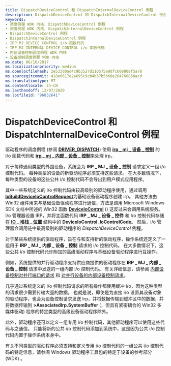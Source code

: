 ```yaml
---
title: DispatchDeviceControl 和 DispatchInternalDeviceControl 例程
description: DispatchDeviceControl 和 DispatchInternalDeviceControl 例程
keywords:
- 调度例程 WDK 内核，DispatchDeviceControl 例程
- 调度例程 WDK 内核，DispatchInternalDeviceControl 例程
- DispatchDeviceControl 例程
- DispatchInternalDeviceControl 例程
- IRP_MJ_DEVICE_CONTROL i/o 函数代码
- IRP_MJ_INTERNAL_DEVICE_CONTROL i/o 函数代码
- 内部设备控制调度例程 WDK 内核
- 设备控制调度例程 WDK 内核
ms.date: 06/16/2017
ms.localizationpriority: medium
ms.openlocfilehash: 2e533d0ad4c9b3527d110575a9dfc608808f5a78
ms.sourcegitcommit: 418e6617e2a695c9cb4b37b5b60e264760858acd
ms.translationtype: MT
ms.contentlocale: zh-CN
ms.lasthandoff: 12/07/2020
ms.locfileid: "96832641"
---
```

# <a name="dispatchdevicecontrol-and-dispatchinternaldevicecontrol-routines"></a>DispatchDeviceControl 和 DispatchInternalDeviceControl 例程


驱动程序的调度例程 (参阅 [**DRIVER_DISPATCH**](/windows-hardware/drivers/ddi/wdm/nc-wdm-driver_dispatch)) 使用 [**irp \_ mj \_ 设备 \_ 控制**](./irp-mj-device-control.md) 的 I/o 函数代码和 [**irp \_ mj \_ 内部 \_ 设备 \_ 控制**](./irp-mj-internal-device-control.md)来处理 irp。

对于每种通用类型的外围设备，系统会为 **IRP \_ MJ \_ 设备 \_ 控制** 请求定义一组 i/o 控制代码。 每种类型的设备的新驱动程序必须支持这些请求。 在大多数情况下，每种类型的设备的这些公共 i/o 控制代码不会导出到用户模式应用程序。 


其中一些系统定义的 i/o 控制代码由较高级别的驱动程序使用，通过调用 [**IoBuildDeviceIoControlRequest**](/windows-hardware/drivers/ddi/wdm/nf-wdm-iobuilddeviceiocontrolrequest)为基础设备驱动程序创建 irp。 其他方法由 Win32 组件用来与基础设备驱动程序进行通信，方法是调用 Microsoft Windows SDK 文档中所述的 Win32 函数 [**DeviceIoControl**](/windows/win32/api/ioapiset/nf-ioapiset-deviceiocontrol) () 这反过来会调用系统服务。 I/o 管理器设置 IRP，并将主函数代码 **IRP \_ MJ \_ 设备 \_ 控件** 和 I/o 控制代码存储在 [**IO \_ 堆栈 \_ 位置**](/windows-hardware/drivers/ddi/wdm/ns-wdm-_io_stack_location) 结构中的 **DeviceIoControl. IoControlCode**。 然后，i/o 管理器会调用链中最高级别的驱动程序的 *DispatchDeviceControl* 例程。

对于某些系统提供的驱动程序，旨在与和支持新的驱动程序，操作系统还定义了一组用于 **IRP \_ MJ \_ 内部 \_ 设备 \_ 控制** 请求的 i/o 控制代码。 在大多数情况下，这些公共 i/o 控制代码允许附加的高级驱动程序与基础设备驱动程序进行互操作。

例如，系统提供的并行驱动程序支持供应商提供的驱动程序在 **IRP \_ MJ \_ 内部 \_ 设备 \_ 控制** 请求中发送的一组内部 i/o 控制代码。 有关详细信息，请参阅 [内部设备控制对并行端口的请求](/windows-hardware/drivers/ddi/index) 和 [对并行设备的内部设备控制请求](/windows-hardware/drivers/ddi/index)。

几乎通过系统定义的 i/o 控制代码请求的所有操作都使用缓冲 i/o，因为这种类型的请求很少需要传输大量的数据。 也就是说，即使是为直接 i/o 设置其设备对象的驱动程序，也会为设备控制请求发送 Irp，并将数据传输到缓冲区中的数据，并将数据传输到 **&gt;AssociatedIrp.SystemBuffer** (，但具有紧密耦合的 Win32 多媒体驱动) 程序的特定类型的高级设备驱动程序除外。

此外，驱动程序还可以定义一组专用 i/o 控制代码，其他驱动程序可以使用这些代码与之通信。 只能将新的公共 i/o 控制代码添加到系统中，这是因为公共 i/o 控制代码内置于操作系统本身中。

有关不同类型的驱动程序必须支持和定义专用 i/o 控制代码的一组公共 i/o 控制代码的特定信息，请参阅 Windows 驱动程序工具包的特定于设备的参考部分 (WDK) 。

 

